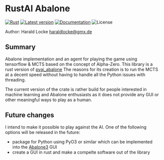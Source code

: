 # RustAI Abalone

[![Rust](https://github.com/harloc-AI/rustai_abalone/workflows/Rust/badge.svg)](https://github.com/harloc-AI/rustai_abalone/actions)
[![Latest version](https://img.shields.io/crates/v/rustai_abalone.svg)](https://crates.io/crates/rustai_abalone)
[![Documentation](https://docs.rs/rustai_abalone/badge.svg)](https://docs.rs/rustai_abalone)
![License](https://img.shields.io/crates/l/rustai_abalone.svg)

Author: Harald Locke <haraldlocke@gmx.de>

## Summary

Abalone implementation and an agent for playing the game using tensorflow &amp; MCTS based on the concept of Alpha-Zero.
This library is a rust version of [pyai_abalone](https://pypi.org/project/pyai-abalone/)
The reasons for its creation is to run the MCTS at a decent speed without having to handle all the Python issues with threading.

The current version of the crate is rather build for people interested in machine learning and Abalone enthusiasts as it does
not provide any GUI or other meaningful ways to play as a human.

## Future changes

I intend to make it possible to play against the AI.
One of the following options will be released in the future:

* package for Python using PyO3 or similar which can be implemented into the [Abalone3](https://github.com/a-pineau/abalon3/tree/main) GUI
* create a GUI in rust and make a compelte software out of the library
